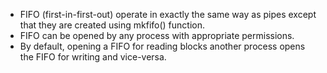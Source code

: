 - FIFO (first-in-first-out) operate in exactly the same way as pipes except that they are created using mkfifo() function.
- FIFO can be opened by any process with appropriate permissions. 
- By default, opening a FIFO for reading blocks another process opens the FIFO for writing and vice-versa. 